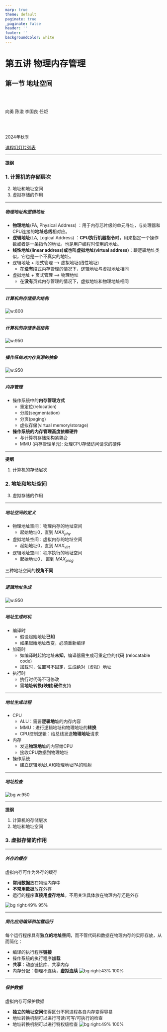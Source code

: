 ```yaml
---
marp: true
theme: default
paginate: true
_paginate: false
header: ''
footer: ''
backgroundColor: white
---
```


<!-- theme: gaia -->
<!-- _class: lead -->

# 第五讲 物理内存管理
## 第一节 地址空间
<br>
<br>

向勇 陈渝 李国良 任炬 

<br>
<br>

2024年秋季

[课程幻灯片列表](https://www.yuque.com/xyong-9fuoz/qczol5/ewvhdy3epbwbkn3n)

---

**提纲**

### 1. 计算机的存储层次
2. 地址和地址空间
3. 虚拟存储的作用

---

##### 物理地址和逻辑地址

- **物理地址**(PA, Physical Address) ：用于内存芯片级的单元寻址，与处理器和CPU连接的**地址总线**相对应。 
- **逻辑地址**(LA, Logical Address) ：**CPU执行机器指令**时，用来指定一个操作数或者是一条指令的地址。也是用户编程时使用的地址。
- **线性地址(linear address)或也叫虚拟地址(virtual address)**：跟逻辑地址类似，它也是一个不真实的地址。
- 逻辑地址 + 段式管理 --> 虚拟地址(线性地址)
    - 在**没有**段式内存管理的情况下，逻辑地址与虚拟地址相同
- 虚拟地址 + 页式管理 --> 物理地址
    - 在**没有**页式内存管理的情况下，虚拟地址和物理地址相同
<!-- - 逻辑地址指CPU在**段式**内存管理转换前的地址；
# - 线性地址指CPU在**页式**内存管理转换前的地址。

#---

##### 逻辑地址与物理地址的关系
-->


---

##### 计算机的存储层次结构

![w:800](figs/computer.png)

---

##### 计算机的存储多层结构
![w:950](figs/mem-layers.png)

---

##### 操作系统对内存资源的抽象
![w:950](figs/os-mem-mgr.png)

<!--
[操作系统内核的特征](https://learningos.github.io/os-lectures/lec1/p2-whatisos.html#9)：并发、共享、虚拟、异步
-->

---

##### 内存管理

- 操作系统中的**内存管理方式**
  - 重定位(relocation)
  - 分段(segmentation)
  - 分页(paging)
  - 虚拟存储(virtual memory/storage)
- **操作系统的内存管理高度依赖硬件**
  - 与计算机存储架构紧耦合
  - MMU (内存管理单元): 处理CPU存储访问请求的硬件

---
**提纲**

1. 计算机的存储层次
### 2. 地址和地址空间
3. 虚拟存储的作用

---

##### 地址空间的定义


- 物理地址空间：物理内存的地址空间
  - 起始地址$0$，直到 $MAX_{phy}$
- 虚拟地址空间：虚拟内存的地址空间
  - 起始地址$0$，直到 $MAX_{virt}$
- 逻辑地址空间：程序执行的地址空间
  - 起始地址$0$， 直到 $MAX_{prog}$

三种地址空间的**视角不同**

---

##### 逻辑地址生成
![w:950](figs/create-logic-addr.png)

---

##### 地址生成时机

- 编译时
  - 假设起始地址**已知**
  - 如果起始地址改变，必须重新编译
- 加载时
  - 如编译时起始地址**未知**，编译器需生成可重定位的代码 (relocatable code) 
  - 加载时，位置可不固定，生成绝对（虚拟）地址
- 执行时
  - 执行时代码不可修改
  - 需**地址转换(映射)硬件**支持

---

##### 地址生成过程
- CPU
  - ALU：需要**逻辑地址**的内存内容
  - MMU：进行逻辑地址和物理地址的**转换**
  - CPU控制逻辑：给总线发送**物理地址**请求
- 内存
  - 发送**物理地址**的内容给CPU
  - 接收CPU数据到物理地址
- 操作系统
  - 建立逻辑地址LA和物理地址PA的映射

---

##### 地址检查
![bg w:950](figs/addr-check-exp.png)

---

**提纲**

1. 计算机的存储层次
2. 地址和地址空间
### 3. 虚拟存储的作用

---

##### 外存的缓存

虚拟内存可作为外存的缓存

- **常用数据**放在物理内存中
- **不常用数据**放在外存 
- 运行的程序**直接用虚存地址**，不用关注具体放在物理内存还是外存

![bg right:49% 95%](figs/os-mem-mgr.png)

---

##### 简化应用编译和加载运行

每个运行程序具有**独立的地址空间**，而不管代码和数据在物理内存的实际存放，从而简化：
- 编译的执行程序**链接**
- 操作系统的执行程序**加载**
- **共享**：动态链接库、共享内存 
- 内存分配：物理不连续，**虚拟连续**
![bg right:43% 100%](figs/os-mem-mgr.png)

---

##### 保护数据

虚拟内存可保护数据
- **独立的地址空间**使得区分不同进程各自内存变得容易
- 地址转换机制可以进行可读/可写/可执行的检查
- 地址转换机制可以进行特权级检查
![bg right:49% 100%](figs/os-mem-mgr.png)